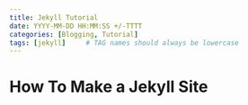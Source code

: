 ```yaml
---
title: Jekyll Tutorial
date: YYYY-MM-DD HH:MM:SS +/-TTTT
categories: [Blogging, Tutorial]
tags: [jekyll]     # TAG names should always be lowercase
---
```


# How To Make a Jekyll Site